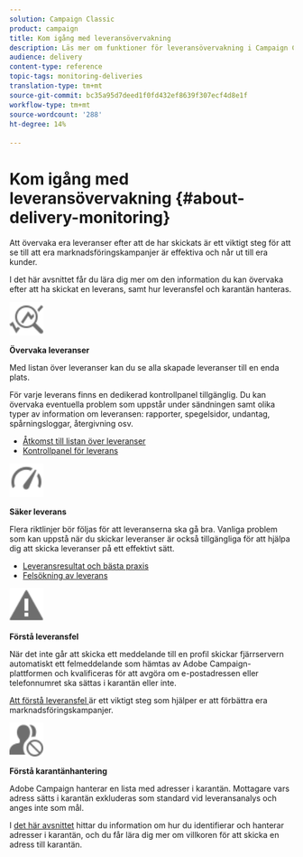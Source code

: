 ```yaml
---
solution: Campaign Classic
product: campaign
title: Kom igång med leveransövervakning
description: Läs mer om funktioner för leveransövervakning i Campaign Classic.
audience: delivery
content-type: reference
topic-tags: monitoring-deliveries
translation-type: tm+mt
source-git-commit: bc35a95d7deed1f0fd432ef8639f307ecf4d8e1f
workflow-type: tm+mt
source-wordcount: '288'
ht-degree: 14%

---
```



# Kom igång med leveransövervakning {#about-delivery-monitoring}

Att övervaka era leveranser efter att de har skickats är ett viktigt steg för att se till att era marknadsföringskampanjer är effektiva och når ut till era kunder.

I det här avsnittet får du lära dig mer om den information du kan övervaka efter att ha skickat en leverans, samt hur leveransfel och karantän hanteras.

<img src="assets/do-not-localize/icon_monitor.svg" width="60px">

**Övervaka leveranser**

Med listan över leveranser kan du se alla skapade leveranser till en enda plats.

För varje leverans finns en dedikerad kontrollpanel tillgänglig. Du kan övervaka eventuella problem som uppstår under sändningen samt olika typer av information om leveransen: rapporter, spegelsidor, undantag, spårningsloggar, återgivning osv.

* [Åtkomst till listan över leveranser](../../delivery/using/list-of-deliveries.md)
* [Kontrollpanel för leverans](../../delivery/using/delivery-dashboard.md)

<img src="assets/do-not-localize/icon_guidelines.svg" width="60px">

**Säker leverans**

Flera riktlinjer bör följas för att leveranserna ska gå bra. Vanliga problem som kan uppstå när du skickar leveranser är också tillgängliga för att hjälpa dig att skicka leveranser på ett effektivt sätt.

* [Leveransresultat och bästa praxis](../../delivery/using/delivery-performances.md)
* [Felsökning av leverans](../../delivery/using/delivery-troubleshooting.md)

<img src="assets/do-not-localize/icon_failure.svg" width="60px">

**Förstå leveransfel**

När det inte går att skicka ett meddelande till en profil skickar fjärrservern automatiskt ett felmeddelande som hämtas av Adobe Campaign-plattformen och kvalificeras för att avgöra om e-postadressen eller telefonnumret ska sättas i karantän eller inte.

[Att förstå leveransfel ](../../delivery/using/understanding-delivery-failures.md) är ett viktigt steg som hjälper er att förbättra era marknadsföringskampanjer.

<img src="assets/do-not-localize/icon_quarantine.svg" width="60px">

**Förstå karantänhantering**

Adobe Campaign hanterar en lista med adresser i karantän. Mottagare vars adress sätts i karantän exkluderas som standard vid leveransanalys och anges inte som mål.

I [det här avsnittet](../../delivery/using/understanding-quarantine-management.md) hittar du information om hur du identifierar och hanterar adresser i karantän, och du får lära dig mer om villkoren för att skicka en adress till karantän.

